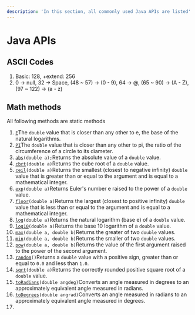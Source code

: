 ```yaml
---
description: 'In this section, all commonly used Java APIs are listed'
---
```


# Java APIs

## ASCII Codes

1. Basic: 128, +extend: 256
2. 0 -&gt; null, 32 -&gt; Space, \(48 ~ 57\) -&gt; \(0 - 9\), 64 -&gt; @, \(65 ~ 90\) -&gt; \(A - Z\), \(97 ~ 122\) -&gt; \(a - z\)

## Math methods

All following methods are static methods

1.  [`E`](https://docs.oracle.com/javase/8/docs/api/java/lang/Math.html#E)The `double` value that is closer than any other to e, the base of the natural logarithms.
2.  [`PI`](https://docs.oracle.com/javase/8/docs/api/java/lang/Math.html#PI)The `double` value that is closer than any other to pi, the ratio of the circumference of a circle to its diameter. 
3. [`abs`](https://docs.oracle.com/javase/8/docs/api/java/lang/Math.html#abs-double-)`(double a);`Returns the absolute value of a `double` value.
4.  [`cbrt`](https://docs.oracle.com/javase/8/docs/api/java/lang/Math.html#cbrt-double-)`(double a)`Returns the cube root of a `double` value.
5.  [`ceil`](https://docs.oracle.com/javase/8/docs/api/java/lang/Math.html#ceil-double-)`(double a)`Returns the smallest \(closest to negative infinity\) `double` value that is greater than or equal to the argument and is equal to a mathematical integer.
6.  [`exp`](https://docs.oracle.com/javase/8/docs/api/java/lang/Math.html#exp-double-)`(double a)`Returns Euler's number e raised to the power of a `double` value.
7.  [`floor`](https://docs.oracle.com/javase/8/docs/api/java/lang/Math.html#floor-double-)`(double a)`Returns the largest \(closest to positive infinity\) `double` value that is less than or equal to the argument and is equal to a mathematical integer.
8.  [`log`](https://docs.oracle.com/javase/8/docs/api/java/lang/Math.html#log-double-)`(double a)`Returns the natural logarithm \(base e\) of a `double` value.
9.  [`log10`](https://docs.oracle.com/javase/8/docs/api/java/lang/Math.html#log10-double-)`(double a)`Returns the base 10 logarithm of a `double` value.
10.  [`max`](https://docs.oracle.com/javase/8/docs/api/java/lang/Math.html#max-double-double-)`(double a, double b)`Returns the greater of two `double` values.
11.  [`min`](https://docs.oracle.com/javase/8/docs/api/java/lang/Math.html#min-double-double-)`(double a, double b)`Returns the smaller of two `double` values.
12.  [`pow`](https://docs.oracle.com/javase/8/docs/api/java/lang/Math.html#pow-double-double-)`(double a, double b)`Returns the value of the first argument raised to the power of the second argument.
13.  [`random`](https://docs.oracle.com/javase/8/docs/api/java/lang/Math.html#random--)`()`Returns a `double` value with a positive sign, greater than or equal to `0.0` and less than `1.0`.
14.  [`sqrt`](https://docs.oracle.com/javase/8/docs/api/java/lang/Math.html#sqrt-double-)`(double a)`Returns the correctly rounded positive square root of a `double` value.
15.  [`toRadians`](https://docs.oracle.com/javase/8/docs/api/java/lang/Math.html#toRadians-double-)`(double angdeg)`Converts an angle measured in degrees to an approximately equivalent angle measured in radians.
16.  [`toDegrees`](https://docs.oracle.com/javase/8/docs/api/java/lang/Math.html#toDegrees-double-)`(double angrad)`Converts an angle measured in radians to an approximately equivalent angle measured in degrees.
17. 
